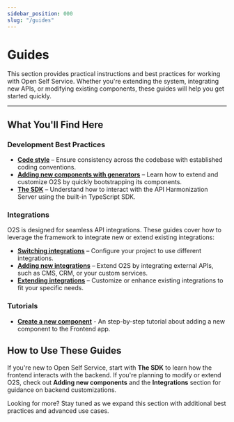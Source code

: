 ```yaml
---
sidebar_position: 000
slug: "/guides"
---
```


# Guides

This section provides practical instructions and best practices for working with Open Self Service. Whether you're extending the system, integrating new APIs, or modifying existing components, these guides will help you get started quickly.

---

## What You'll Find Here

### Development Best Practices
- **[Code style](./code-style.md)** – Ensure consistency across the codebase with established coding conventions.
- **[Adding new components with generators](./using-generators.md)** – Learn how to extend and customize O2S by quickly bootstrapping its components.
- **[The SDK](./sdk.md)** – Understand how to interact with the API Harmonization Server using the built-in TypeScript SDK.

### Integrations
O2S is designed for seamless API integrations. These guides cover how to leverage the framework to integrate new or extend existing integrations:
- **[Switching integrations](./integrations/switching-integrations.md)** – Configure your project to use different integrations.
- **[Adding new integrations](./integrations/adding-new-integrations.md)** – Extend O2S by integrating external APIs, such as CMS, CRM, or your custom services.
- **[Extending integrations](./integrations/extending-integrations.md)** – Customize or enhance existing integrations to fit your specific needs.

### Tutorials

- **[Create a new component](./create-new-block/overview.md)** - An step-by-step tutorial about adding a new component to the Frontend app.

## How to Use These Guides
If you're new to Open Self Service, start with **The SDK** to learn how the frontend interacts with the backend.
If you're planning to modify or extend O2S, check out **Adding new components** and the **Integrations** section for
guidance on backend customizations.

Looking for more? Stay tuned as we expand this section with additional best practices and advanced use cases.
